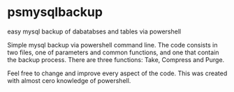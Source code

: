 # psmysqlbackup
easy mysql backup of dabatabses and tables via powershell

Simple mysql backup via powershell command line. The code consists in two files, one of parameters and common functions, and one that contain the backup process.
There are three functions: Take, Compress and Purge.

Feel free to change and improve every aspect of the code. This was created with almost cero knowledge of powershell.

